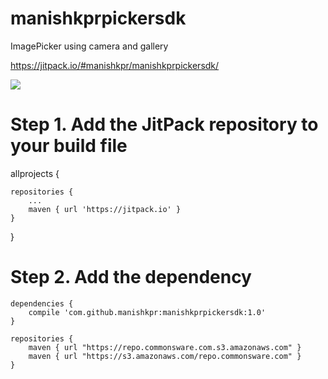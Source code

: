 # manishkprpickersdk
ImagePicker using camera and gallery

https://jitpack.io/#manishkpr/manishkprpickersdk/

[![](https://jitpack.io/v/manishkpr/manishkprpickersdk.svg)](https://jitpack.io/#manishkpr/manishkprpickersdk)

# Step 1. Add the JitPack repository to your build file

allprojects 
{
		
	repositories {
		...
		maven { url 'https://jitpack.io' }
	}
		
}
  
# Step 2. Add the dependency
  
	dependencies {
		compile 'com.github.manishkpr:manishkprpickersdk:1.0'
	}
	
	repositories {
	    maven { url "https://repo.commonsware.com.s3.amazonaws.com" }
	    maven { url "https://s3.amazonaws.com/repo.commonsware.com" }
	}

